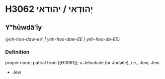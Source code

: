# H3062 יְהוּדָאִי / יהודאי

## Yᵉhûwdâʼîy

_(yeh-hoo-daw-ee' | yeh-hoo-daw-EE | yeh-hoo-da-EE)_

### Definition

proper noun; patrial from [[H3061]]; a Jehudaite (or Judaite), i.e., Jew; Jew.

- Jew

